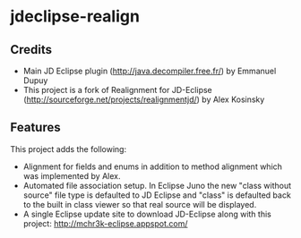jdeclipse-realign
=================

Credits
-------

* Main JD Eclipse plugin (http://java.decompiler.free.fr/) by Emmanuel Dupuy
* This project is a fork of Realignment for JD-Eclipse (http://sourceforge.net/projects/realignmentjd/) by Alex Kosinsky

Features
--------

This project adds the following:

* Alignment for fields and enums in addition to method alignment which was implemented by Alex.
* Automated file association setup. In Eclipse Juno the new "class without source" file type 
is defaulted to JD Eclipse and "class" is defaulted back to the built in class viewer so that real 
source will be displayed.
* A single Eclipse update site to download JD-Eclipse along with this project: http://mchr3k-eclipse.appspot.com/